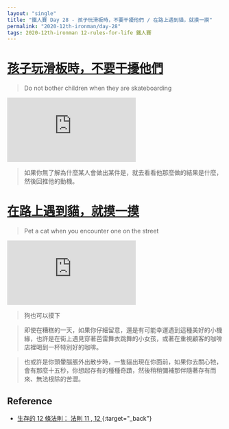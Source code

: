 ```yaml
---
layout: "single"
title: "鐵人賽 Day 28 - 孩子玩滑板時，不要干擾他們 / 在路上遇到貓，就摸一摸"
permalink: "2020-12th-ironman/day-28"
tags: 2020-12th-ironman 12-rules-for-life 鐵人賽
---
```


# [ 孩子玩滑板時，不要干擾他們](https://www.youtube.com/watch?v=-5RCmu-HuTg&start=4305)

> Do not bother children when they are skateboarding

<iframe src="https://www.youtube.com/embed/-5RCmu-HuTg?start=4305" frameborder="0" allow="accelerometer; autoplay; clipboard-write; encrypted-media; gyroscope; picture-in-picture" allowfullscreen></iframe>

> 如果你無了解為什麼某人會做出某件是，就去看看他那麼做的結果是什麼，然後回推他的動機。

# [在路上遇到貓，就摸一摸](https://www.youtube.com/watch?v=-5RCmu-HuTg&start=4627)

> Pet a cat when you encounter one on the street

<iframe src="https://www.youtube.com/embed/-5RCmu-HuTg?start=4627" frameborder="0" allow="accelerometer; autoplay; clipboard-write; encrypted-media; gyroscope; picture-in-picture" allowfullscreen></iframe>

> 狗也可以摸下

> 即使在糟糕的一天，如果你仔細留意，還是有可能幸運遇到這種美好的小機緣，也許是在街上遇見穿著芭雷舞衣跳舞的小女孩，或著在重視顧客的咖啡店裡喝到一杯特別好的咖啡。

> 也或許是你頭暈腦脹外出散步時，一隻貓出現在你面前，如果你去關心牠，會有那麼十五秒，你想起存有的種種奇蹟，然後稍稍彌補那伴隨著存有而來、無法根除的苦澀。

## Reference

- [生存的 12 條法則： 法則 11 , 12 ](https://www.books.com.tw/products/E050044364?gclid=Cj0KCQjw8fr7BRDSARIsAK0Qqr7ASwSo_ZJH0Gfd2-PW1TM9H5-_nSNI33SvNuXbVB5PqJbrIqcO7bQaAsHVEALw_wcB){:target="\_back"}
